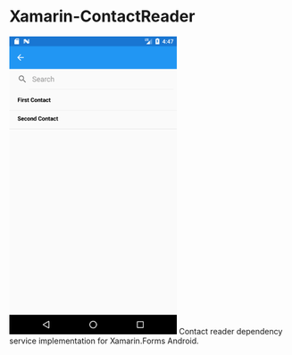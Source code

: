 # Xamarin-ContactReader
<img src="Screenshot_1.png" width="300">
Contact reader dependency service implementation for Xamarin.Forms Android.
